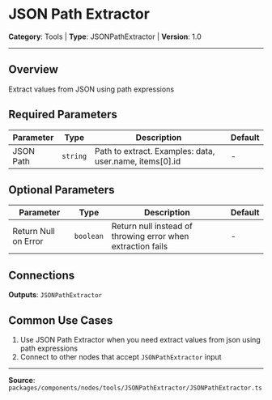 # JSON Path Extractor

**Category**: Tools | **Type**: JSONPathExtractor | **Version**: 1.0

---

## Overview

Extract values from JSON using path expressions

## Required Parameters

| Parameter | Type | Description | Default |
|-----------|------|-------------|---------|
| JSON Path | `string` | Path to extract. Examples: data, user.name, items[0].id | - |

## Optional Parameters

| Parameter | Type | Description | Default |
|-----------|------|-------------|---------|
| Return Null on Error | `boolean` | Return null instead of throwing error when extraction fails | - |

## Connections

**Outputs**: `JSONPathExtractor`

## Common Use Cases

1. Use JSON Path Extractor when you need extract values from json using path expressions
2. Connect to other nodes that accept `JSONPathExtractor` input

---

**Source**: `packages/components/nodes/tools/JSONPathExtractor/JSONPathExtractor.ts`